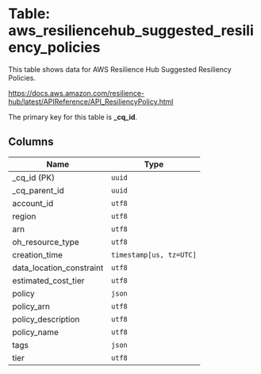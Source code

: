 # Table: aws_resiliencehub_suggested_resiliency_policies

This table shows data for AWS Resilience Hub Suggested Resiliency Policies.

https://docs.aws.amazon.com/resilience-hub/latest/APIReference/API_ResiliencyPolicy.html

The primary key for this table is **_cq_id**.

## Columns

| Name          | Type          |
| ------------- | ------------- |
|_cq_id (PK)|`uuid`|
|_cq_parent_id|`uuid`|
|account_id|`utf8`|
|region|`utf8`|
|arn|`utf8`|
|oh_resource_type|`utf8`|
|creation_time|`timestamp[us, tz=UTC]`|
|data_location_constraint|`utf8`|
|estimated_cost_tier|`utf8`|
|policy|`json`|
|policy_arn|`utf8`|
|policy_description|`utf8`|
|policy_name|`utf8`|
|tags|`json`|
|tier|`utf8`|
